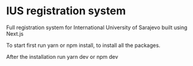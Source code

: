 # IUS registration system
 Full registration system for International University of Sarajevo built using Next.js


To start first run 
yarn or npm install, 
to install all the packages.


After the installation 
    run yarn dev or npm dev
